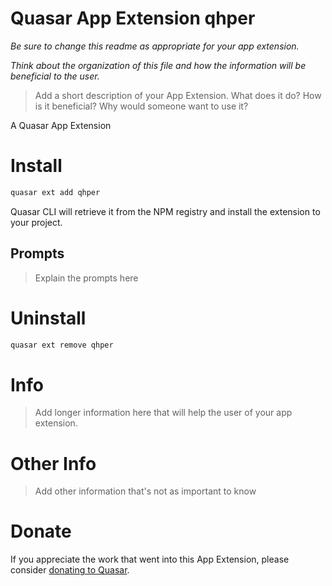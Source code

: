 Quasar App Extension qhper
===

_Be sure to change this readme as appropriate for your app extension._

_Think about the organization of this file and how the information will be beneficial to the user._

> Add a short description of your App Extension. What does it do? How is it beneficial? Why would someone want to use it?

A Quasar App Extension

# Install
```bash
quasar ext add qhper
```
Quasar CLI will retrieve it from the NPM registry and install the extension to your project.

## Prompts

> Explain the prompts here

# Uninstall
```bash
quasar ext remove qhper
```

# Info
> Add longer information here that will help the user of your app extension.

# Other Info
> Add other information that's not as important to know

# Donate
If you appreciate the work that went into this App Extension, please consider [donating to Quasar](https://donate.quasar.dev).
